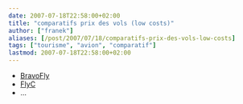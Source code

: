 ```yaml
---
date: 2007-07-18T22:58:00+02:00
title: "comparatifs prix des vols (low costs)"
author: ["franek"]
aliases: [/post/2007/07/18/comparatifs-prix-des-vols-low-costs]
tags: ["tourisme", "avion", "comparatif"]
lastmod: 2007-07-18T22:58:00+02:00
---
```

- [BravoFly](http://www.bravofly.com/vg1/home.do)
- [FlyC](http://www.flylc.com/)
- ...

